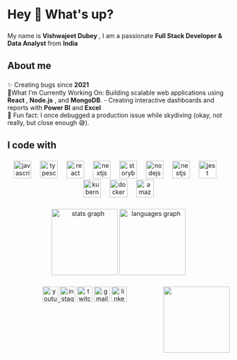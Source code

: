 <h1 align="left">Hey 👋 What's up?</h1>

###

<p align="left">My name is  <b>Vishwajeet Dubey</b>  , I am a passionate   <b>Full Stack Developer & Data Analyst</b>  from   <b>India</b> </p>

###

<h2 align="left">About me</h2>

###

<p align="left">✨ Creating bugs since   <b>2021</b><br>🌱What I'm Currently Working On: Building scalable web applications using    <b> React </b> ,   <b>Node.js</b> , and   <b> MongoDB</b>.
- Creating interactive dashboards and reports with   <b> Power BI</b> and   <b>Excel</b> <br>🎲 Fun fact: I once debugged a production issue while skydiving (okay, not really, but close enough 😅).</p>

###

<h2 align="left">I code with</h2>

###

<div align="center">
  <img src="https://cdn.jsdelivr.net/gh/devicons/devicon/icons/javascript/javascript-original.svg" height="40" alt="javascript logo"  />
  <img width="12" />
  <img src="https://cdn.jsdelivr.net/gh/devicons/devicon/icons/html5/html5-original.svg" height="40" alt="typescript logo"  />
  <img width="12" />
  <img src="https://cdn.jsdelivr.net/gh/devicons/devicon/icons/react/react-original.svg" height="40" alt="react logo"  />
  <img width="12" />
  <img src="https://cdn.jsdelivr.net/gh/devicons/devicon/icons/css3/css3-original.svg" height="40" alt="nextjs logo"  />
  <img width="12" />
  <img src="https://cdn.jsdelivr.net/gh/devicons/devicon/icons/python/python-original.svg" height="40" alt="storybook logo"  />
  <img width="12" />
  <img src="https://cdn.jsdelivr.net/gh/devicons/devicon/icons/nodejs/nodejs-original.svg" height="40" alt="nodejs logo"  />
  <img width="12" />
  <img src="https://cdn.jsdelivr.net/gh/devicons/devicon/icons/nestjs/nestjs-original.svg" height="40" alt="nestjs logo"  />
  <img width="12" />
  <img src="https://img.icons8.com/color/512/express-js.png" height="40" alt="jest logo"  />
   <img width="12" />
   <img src="https://cdn.jsdelivr.net/gh/devicons/devicon/icons/kubernetes/kubernetes-plain.svg" height="40" alt="kubernetes logo"  />
  <img width="12" />
    <img src="https://cdn.jsdelivr.net/gh/devicons/devicon/icons/docker/docker-plain-wordmark.svg" height="40" alt="docker logo"  />
   <img width="12" />
    <img src="https://cdn.jsdelivr.net/gh/devicons/devicon/icons/amazonwebservices/amazonwebservices-line-wordmark.svg" height="40" alt="amazonwebservices logo"  />
  
</div>

###








###

<div align="center">
  <img src="https://github-readme-stats.vercel.app/api?username=maurodesouza&hide_title=false&hide_rank=false&show_icons=true&include_all_commits=true&count_private=true&disable_animations=false&theme=dracula&locale=en&hide_border=false" height="150" alt="stats graph"  />
  <img src="https://github-readme-stats.vercel.app/api/top-langs?username=maurodesouza&locale=en&hide_title=false&layout=compact&card_width=320&langs_count=5&theme=dracula&hide_border=false" height="150" alt="languages graph"  />
</div>

###

<img align="right" height="150" src="https://i.imgflip.com/65efzo.gif"  />

###

###

<div align="center">
    <a href="https://www.youtube.com/watch?v=MzzVURf_6No">  <img src="https://img.shields.io/static/v1?message=Youtube&logo=youtube&label=&color=FF0000&logoColor=white&labelColor=&style=for-the-badge" height="35" alt="youtube logo"</a> 
 <a href="https://www.instagram.com/vishudubey01/"> <img src="https://img.shields.io/static/v1?message=Instagram&logo=instagram&label=&color=E4405F&logoColor=white&labelColor=&style=for-the-badge" height="35" alt="instagram logo"  /></a>
<a href="https://x.com/whatvishuthinks"> <img src="https://img.shields.io/static/v1?message=Twitter&logo=X&label=&color=9146FF&logoColor=white&labelColor=&style=for-the-badge" height="35" alt="twitch logo"  /></a>
 <a href="(mailto:your-vishwajeetdubey95@gmail.com)">  <img src="https://img.shields.io/static/v1?message=Gmail&logo=gmail&label=&color=D14836&logoColor=white&labelColor=&style=for-the-badge" height="35" alt="gmail logo"  /></a>
 <a href="  https://www.linkedin.com/in/vishwajeet-dubey/"> <img src="https://img.shields.io/static/v1?message=LinkedIn&logo=linkedin&label=&color=0077B5&logoColor=white&labelColor=&style=for-the-badge" height="35" alt="linkedin logo"  /></a>
 
</div>





###



###

